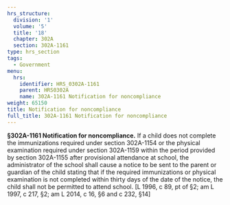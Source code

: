 ```yaml
---
hrs_structure:
  division: '1'
  volume: '5'
  title: '18'
  chapter: 302A
  section: 302A-1161
type: hrs_section
tags:
  - Government
menu:
  hrs:
    identifier: HRS_0302A-1161
    parent: HRS0302A
    name: 302A-1161 Notification for noncompliance
weight: 65150
title: Notification for noncompliance
full_title: 302A-1161 Notification for noncompliance
---
```

**§302A-1161 Notification for noncompliance.** If a child does not complete the immunizations required under section 302A-1154 or the physical examination required under section 302A-1159 within the period provided by section 302A-1155 after provisional attendance at school, the administrator of the school shall cause a notice to be sent to the parent or guardian of the child stating that if the required immunizations or physical examination is not completed within thirty days of the date of the notice, the child shall not be permitted to attend school. [L 1996, c 89, pt of §2; am L 1997, c 217, §2; am L 2014, c 16, §6 and c 232, §14]